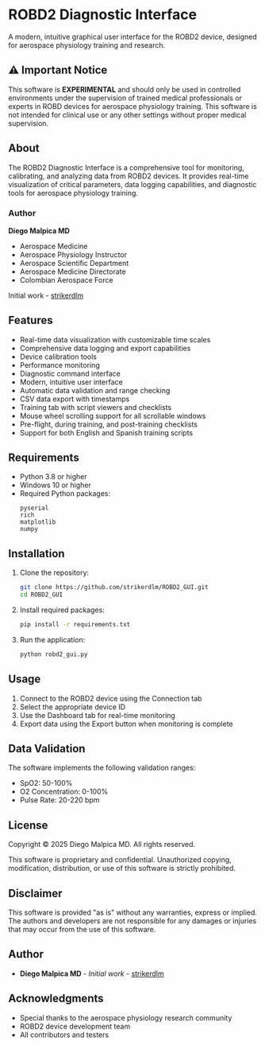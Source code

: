 # ROBD2 Diagnostic Interface

A modern, intuitive graphical user interface for the ROBD2 device, designed for aerospace physiology training and research.

## ⚠️ Important Notice

This software is **EXPERIMENTAL** and should only be used in controlled environments under the supervision of trained medical professionals or experts in ROBD devices for aerospace physiology training. This software is not intended for clinical use or any other settings without proper medical supervision.

## About

The ROBD2 Diagnostic Interface is a comprehensive tool for monitoring, calibrating, and analyzing data from ROBD2 devices. It provides real-time visualization of critical parameters, data logging capabilities, and diagnostic tools for aerospace physiology training.

### Author
**Diego Malpica MD**
- Aerospace Medicine
- Aerospace Physiology Instructor
- Aerospace Scientific Department
- Aerospace Medicine Directorate
- Colombian Aerospace Force

Initial work - [strikerdlm](https://github.com/strikerdlm)

## Features

- Real-time data visualization with customizable time scales
- Comprehensive data logging and export capabilities
- Device calibration tools
- Performance monitoring
- Diagnostic command interface
- Modern, intuitive user interface
- Automatic data validation and range checking
- CSV data export with timestamps
- Training tab with script viewers and checklists
- Mouse wheel scrolling support for all scrollable windows
- Pre-flight, during training, and post-training checklists
- Support for both English and Spanish training scripts

## Requirements

- Python 3.8 or higher
- Windows 10 or higher
- Required Python packages:
  ```
  pyserial
  rich
  matplotlib
  numpy
  ```

## Installation

1. Clone the repository:
   ```bash
   git clone https://github.com/strikerdlm/ROBD2_GUI.git
   cd ROBD2_GUI
   ```

2. Install required packages:
   ```bash
   pip install -r requirements.txt
   ```

3. Run the application:
   ```bash
   python robd2_gui.py
   ```

## Usage

1. Connect to the ROBD2 device using the Connection tab
2. Select the appropriate device ID
3. Use the Dashboard tab for real-time monitoring
4. Export data using the Export button when monitoring is complete

## Data Validation

The software implements the following validation ranges:
- SpO2: 50-100%
- O2 Concentration: 0-100%
- Pulse Rate: 20-220 bpm

## License

Copyright © 2025 Diego Malpica MD. All rights reserved.

This software is proprietary and confidential. Unauthorized copying, modification, distribution, or use of this software is strictly prohibited.

## Disclaimer

This software is provided "as is" without any warranties, express or implied. The authors and developers are not responsible for any damages or injuries that may occur from the use of this software.

## Author

- **Diego Malpica MD** - *Initial work* - [strikerdlm](https://github.com/strikerdlm)

## Acknowledgments

- Special thanks to the aerospace physiology research community
- ROBD2 device development team
- All contributors and testers 